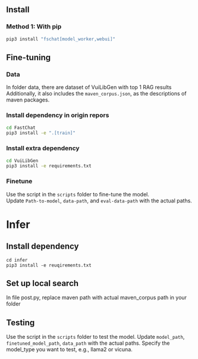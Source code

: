 ## Install

### Method 1: With pip

```bash
pip3 install "fschat[model_worker,webui]"
```
## Fine-tuning
### Data
In folder data, there are dataset of VuiLibGen with top 1 RAG results
Additionally, it also includes the `maven_corpus.json`, as the descriptions of maven packages.

### Install dependency in origin repors
```bash
cd FastChat
pip3 install -e ".[train]"
```
### Install extra dependency
```bash
cd VuiLibGen
pip3 install -e requirements.txt
```
### Finetune
Use the script in the `scripts` folder to fine-tune the model.  
Update `Path-to-model`, `data-path`, and `eval-data-path` with the actual paths.

# Infer
## Install dependency
```
cd infer
pip3 install -e reuqirements.txt
```
## Set up local search 
In file post.py, replace maven path with actual maven_corpus path in your folder
## Testing 
Use the script in the `scripts` folder to test the model.
Update `model_path`, `finetuned_model_path`, `data_path` with the actual paths. Specify the model_type you want to test, e.g., llama2 or vicuna.